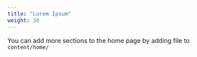```yaml
---
title: "Lorem Ipsum"
weight: 30
---
```


You can add more sections to the home page by adding file to `content/home/`
